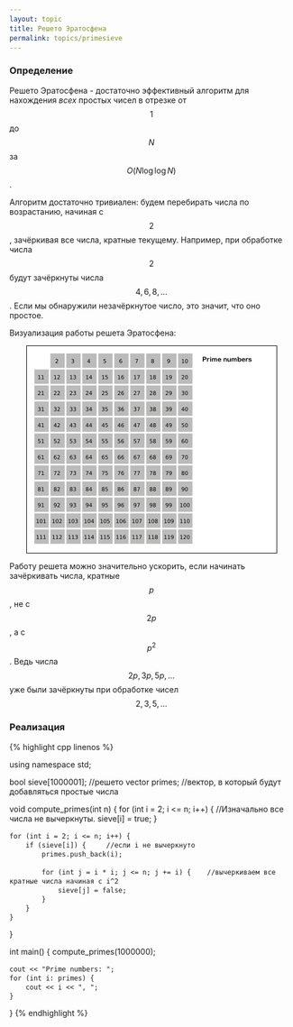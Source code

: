 ```yaml
---
layout: topic
title: Решето Эратосфена
permalink: topics/primesieve
---
```


### Определение

Решето Эратосфена - достаточно эффективный алгоритм для нахождения
*всех* простых чисел в отрезке от $$1$$ до $$N$$ за $$O(N \log \log N)$$.

Алгоритм достаточно тривиален: будем перебирать числа по возрастанию,
начиная с $$2$$, зачёркивая все числа, кратные текущему. Например, при обработке
числа $$2$$ будут зачёркнуты числа $$4, 6, 8, \ldots$$. Если мы обнаружили
незачёркнутое число, это значит, что оно простое.

Визуализация работы решета Эратосфена:

<img style="display: block; margin: auto" src="/resources/eratosthenes.gif" />

Работу решета можно значительно ускорить, если начинать зачёркивать
числа, кратные $$p$$, не с $$2p$$, а с $$p^2$$. Ведь числа $$2p, 3p, 5p, \ldots$$ уже
были зачёркнуты при обработке чисел $$2, 3, 5, \ldots$$

### Реализация

{% highlight cpp linenos %}


using namespace std;

bool sieve[1000001];    //решето
vector<int> primes;     //вектор, в который будут добавляться простые числа

void compute_primes(int n) {
    for (int i = 2; i <= n; i++) {   //Изначально все числа не вычеркнуты.
        sieve[i] = true;
    }

    for (int i = 2; i <= n; i++) {
        if (sieve[i]) {     //если i не вычеркнуто
            primes.push_back(i);

            for (int j = i * i; j <= n; j += i) {    //вычеркиваем все кратные числа начиная с i^2
                sieve[j] = false;
            }
        }
    }
}

int main() {
    compute_primes(1000000);

    cout << "Prime numbers: ";
    for (int i: primes) {
        cout << i << ", ";
    }
}
{% endhighlight %}

